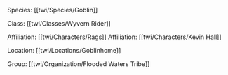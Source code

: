 Species: [[twi/Species/Goblin]]

Class: [[twi/Classes/Wyvern Rider]]

Affiliation: [[twi/Characters/Rags]]
Affiliation: [[twi/Characters/Kevin Hall]]

Location: [[twi/Locations/Goblinhome]]

Group: [[twi/Organization/Flooded Waters Tribe]]
